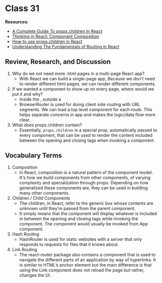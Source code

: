 # Class 31

**Resources:**

- [A Complete Guide To props.children In React](https://codeburst.io/a-complete-guide-to-props-children-in-react-c315fab74e7c)
- [Thinking in React: Component Composition](https://dev.to/bouhm/thinking-in-react-component-composition-fp5#:~:text=In%20React%2C%20composition%20is%20a,in%20building%20many%20other%20components.)
- [How to use props.children in React](https://javascript.plainenglish.io/how-to-use-props-children-in-react-7d6ab5836c9d#:~:text=What%20are%20children%3F,tags%20while%20invoking%20the%20component.)
- [Understanding The Fundamentals of Routing in React](https://medium.com/the-andela-way/understanding-the-fundamentals-of-routing-in-react-b29f806b157e)

## Review, Research, and Discussion

1. Why do we not need more .html pages in a multi-page React app?
    - With React we can build a single-page app, Because we don't need to render different html pages, we can render different components. 
2. If we wanted a component to show up on every page, where would we put it and why?
    - Inside the <BrowserRouter />, outside a <Route />
    - BrowserRouter is used for doing client side routing with URL segments. We can load a top level component for each route. This helps separate concerns in app and makes the logic/data flow more clear.
3. What does props.children contain?
    - Essentially, `props.children` is a special prop, automatically passed to every component, that can be used to render the content included between the opening and closing tags when invoking a component. 

## Vocabulary Terms

1. Composition
    - In React, composition is a natural pattern of the component model. It's how we build components from other components, of varying complexity and specialization through props. Depending on how generalized these components are, they can be used in building many other components.
2. Children / Child Components
    - The children, in React, refer to the generic box whose contents are unknown until they’re passed from the parent component.
    - It simply means that the component will display whatever is included in between the opening and closing tags while invoking the component. The component would usually be invoked from App component.
3. Hash Routing
    - HashRouter is used for static websites with a server that only responds to requests for files that it knows about.
4. Link Routing
    - The react-router package also contains a <Link/> component that is used to navigate the different parts of an application by way of hyperlinks. It is similar to HTML’s anchor element but the main difference is that using the Link component does not reload the page but rather, changes the UI.

